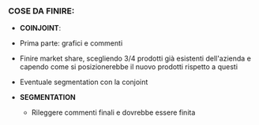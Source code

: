 ### COSE DA FINIRE:
-  **COINJOINT**: 
  - Prima parte: grafici e commenti
  - Finire market share, scegliendo 3/4 prodotti già esistenti dell'azienda e capendo come si posizionerebbe il nuovo prodotti rispetto a questi
  - Eventuale segmentation con la conjoint

- **SEGMENTATION**
  - Rileggere commenti finali e dovrebbe essere finita
